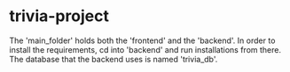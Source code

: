# trivia-project

The 'main_folder' holds both the 'frontend' and the 'backend'. In order to install the requirements, cd into 'backend' and run installations from there. The database that the backend uses is named 'trivia_db'. 